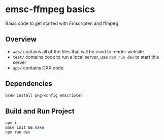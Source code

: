 # emsc-ffmpeg basics
Basic code to get started with Emscripten and ffmpeg

## Overview
- `web/` contains all of the files that will be used to render website
- `test/` contains code to run a local server, use `npm run dev` to start this server
- `app/` contains CXX code

## Dependencies
```sh
brew install pkg-config emscripten
```

## Build and Run Project
```sh
npm i
make init && make
npm run dev
```